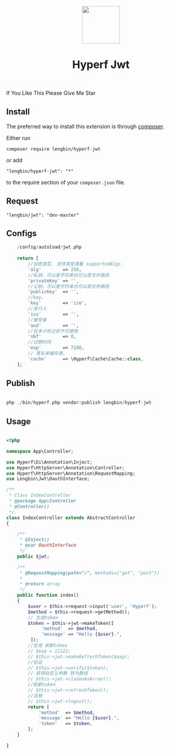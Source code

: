 <p align="center">
    <a href="https://hyperf.io/" target="_blank">
        <img src="https://hyperf.oss-cn-hangzhou.aliyuncs.com/hyperf.png" height="100px">
    </a>
    <h1 align="center">Hyperf Jwt</h1>
    <br>
</p>

If You Like This Please Give Me Star

Install
------------

The preferred way to install this extension is through [composer](http://getcomposer.org/download/).

Either run

```
composer require lengbin/hyperf-jwt
```

or add

```
"lengbin/hyperf-jwt": "*"
```
to the require section of your `composer.json` file.


Request
-------
```
"lengbin/jwt": "dev-master"
```
Configs
-----
``` php
    /config/autoload/jwt.php
    
    return [
        //加密类型, 支持类型请看 supportedAlgs
        'alg'        => 256,
        //私钥，可以是字符串也可以是文件路径
        'privateKey' => '',
        //公钥，可以是字符串也可以是文件路径
        'publicKey'  => '',
        //key,
        'key'        => 'ice',
        //发行人
        'iss'        => '',
        //接受者
        'aud'        => '',
        //在多少秒之前不可使用
        'nbf'        => 0,
        //过期时间
        'exp'        => 7200,
        // 黑名单缓存类，
        'cache'      => \Hyperf\Cache\Cache::class,
    ];
```


Publish
-------
```php
      
php ./bin/hyperf.php vendor:publish lengbin/hyperf-jwt

```

Usage
-----
```php

<?php

namespace App\Controller;

use Hyperf\Di\Annotation\Inject;
use Hyperf\HttpServer\Annotation\Controller;
use Hyperf\HttpServer\Annotation\RequestMapping;
use Lengbin\Jwt\OauthInterface;

/**
 * Class IndexController
 * @package App\Controller
 * @Controller()
 */
class IndexController extends AbstractController
{

    /**
     * @Inject()
     * @var OauthInterface
     */
    public $jwt;

    /**
     * @RequestMapping(path="/", methods={"get", "post"})
     *
     * @return array
     */
    public function index()
    {
        $user = $this->request->input('user', 'Hyperf');
        $method = $this->request->getMethod();
        // 生成token
        $token = $this->jwt->makeToken([
             'method'  => $method,
             'message' => "Hello {$user}.",
         ]);
        //生成 刷新token
        // $exp = 11122;
        // $this->jwt->makeRefreshToken($exp);
        //验证
        // $this->jwt->verify($token);
        // 获得自定义参数 转为数组
        // $this->jwt->claimsAsArray();
        //刷新token
        // $this->jwt->refreshToken();
        //注销
        // $this->jwt->logout();
        return [
            'method'  => $method,
            'message' => "Hello {$user}.",
            'token'   => $token,
        ];
    }

}


```
